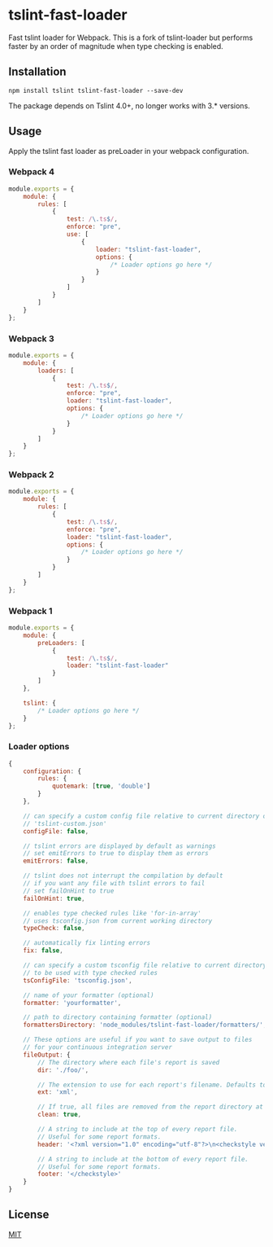 # tslint-fast-loader

Fast tslint loader for Webpack. This is a fork of tslint-loader but performs faster by an order of magnitude when type checking is enabled.

## Installation

```shell
npm install tslint tslint-fast-loader --save-dev
```

The package depends on Tslint 4.0+, no longer works with 3.\* versions.

## Usage

Apply the tslint fast loader as preLoader in your webpack configuration.

### Webpack 4

```javascript
module.exports = {
    module: {
        rules: [
            {
                test: /\.ts$/,
                enforce: "pre",
                use: [
                    {
                        loader: "tslint-fast-loader",
                        options: {
                            /* Loader options go here */
                        }
                    }
                ]
            }
        ]
    }
};
```

### Webpack 3

```javascript
module.exports = {
    module: {
        loaders: [
            {
                test: /\.ts$/,
                enforce: "pre",
                loader: "tslint-fast-loader",
                options: {
                    /* Loader options go here */
                }
            }
        ]
    }
};
```

### Webpack 2

```javascript
module.exports = {
    module: {
        rules: [
            {
                test: /\.ts$/,
                enforce: "pre",
                loader: "tslint-fast-loader",
                options: {
                    /* Loader options go here */
                }
            }
        ]
    }
};
```

### Webpack 1

```javascript
module.exports = {
    module: {
        preLoaders: [
            {
                test: /\.ts$/,
                loader: "tslint-fast-loader"
            }
        ]
    },

    tslint: {
        /* Loader options go here */
    }
};
```

### Loader options

```javascript
{
    configuration: {
        rules: {
            quotemark: [true, 'double']
        }
    },

    // can specify a custom config file relative to current directory or with absolute path
    // 'tslint-custom.json'
    configFile: false,

    // tslint errors are displayed by default as warnings
    // set emitErrors to true to display them as errors
    emitErrors: false,

    // tslint does not interrupt the compilation by default
    // if you want any file with tslint errors to fail
    // set failOnHint to true
    failOnHint: true,

    // enables type checked rules like 'for-in-array'
    // uses tsconfig.json from current working directory
    typeCheck: false,

    // automatically fix linting errors
    fix: false,

    // can specify a custom tsconfig file relative to current directory or with absolute path
    // to be used with type checked rules
    tsConfigFile: 'tsconfig.json',

    // name of your formatter (optional)
    formatter: 'yourformatter',

    // path to directory containing formatter (optional)
    formattersDirectory: 'node_modules/tslint-fast-loader/formatters/',

    // These options are useful if you want to save output to files
    // for your continuous integration server
    fileOutput: {
        // The directory where each file's report is saved
        dir: './foo/',

        // The extension to use for each report's filename. Defaults to 'txt'
        ext: 'xml',

        // If true, all files are removed from the report directory at the beginning of run
        clean: true,

        // A string to include at the top of every report file.
        // Useful for some report formats.
        header: '<?xml version="1.0" encoding="utf-8"?>\n<checkstyle version="5.7">',

        // A string to include at the bottom of every report file.
        // Useful for some report formats.
        footer: '</checkstyle>'
    }
}
```

## License

[MIT](http://www.opensource.org/licenses/mit-license.php)
